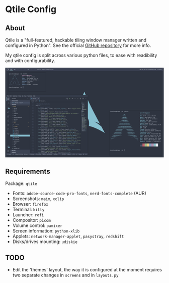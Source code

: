 # Qtile Config

## About

Qtile is a "full-featured, hackable tiling window manager written and configured
in Python". See the official [GitHub repository](https://github.com/qtile/qtile)
for more info.

My qtile config is split across various python files, to ease with readibility
and with configurability.

![screenshot](./screenshot.png)

## Requirements

Package: `qtile`

- Fonts: `adobe-source-code-pro-fonts`, `nerd-fonts-complete` (AUR)
- Screenshots: `maim`, `xclip`
- Browser: `firefox`
- Terminal: `kitty`
- Launcher: `rofi`
- Compositor: `picom`
- Volume control: `pamixer`
- Screen information: `python-xlib`
- Applets: `network-manager-applet`, `pasystray`, `redshift`
- Disks/drives mounting: `udiskie`

## TODO

- Edit the 'themes' layout, the way it is configured at the moment requires
  two separate changes in `screens` and in `layouts.py`
